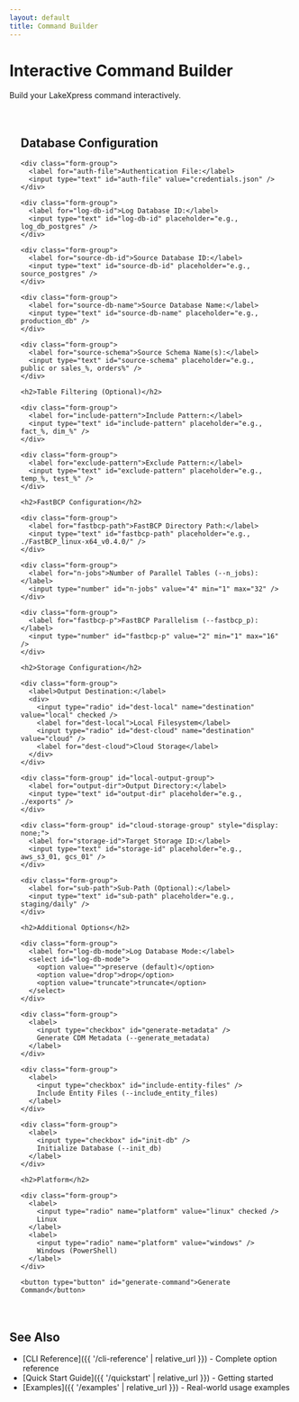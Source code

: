 ```yaml
---
layout: default
title: Command Builder
---
```


# Interactive Command Builder

Build your LakeXpress command interactively.

<div class="command-builder">
  <form id="lakexpress-form">
    <h2>Database Configuration</h2>

    <div class="form-group">
      <label for="auth-file">Authentication File:</label>
      <input type="text" id="auth-file" value="credentials.json" />
    </div>

    <div class="form-group">
      <label for="log-db-id">Log Database ID:</label>
      <input type="text" id="log-db-id" placeholder="e.g., log_db_postgres" />
    </div>

    <div class="form-group">
      <label for="source-db-id">Source Database ID:</label>
      <input type="text" id="source-db-id" placeholder="e.g., source_postgres" />
    </div>

    <div class="form-group">
      <label for="source-db-name">Source Database Name:</label>
      <input type="text" id="source-db-name" placeholder="e.g., production_db" />
    </div>

    <div class="form-group">
      <label for="source-schema">Source Schema Name(s):</label>
      <input type="text" id="source-schema" placeholder="e.g., public or sales_%, orders%" />
    </div>

    <h2>Table Filtering (Optional)</h2>

    <div class="form-group">
      <label for="include-pattern">Include Pattern:</label>
      <input type="text" id="include-pattern" placeholder="e.g., fact_%, dim_%" />
    </div>

    <div class="form-group">
      <label for="exclude-pattern">Exclude Pattern:</label>
      <input type="text" id="exclude-pattern" placeholder="e.g., temp_%, test_%" />
    </div>

    <h2>FastBCP Configuration</h2>

    <div class="form-group">
      <label for="fastbcp-path">FastBCP Directory Path:</label>
      <input type="text" id="fastbcp-path" placeholder="e.g., ./FastBCP_linux-x64_v0.4.0/" />
    </div>

    <div class="form-group">
      <label for="n-jobs">Number of Parallel Tables (--n_jobs):</label>
      <input type="number" id="n-jobs" value="4" min="1" max="32" />
    </div>

    <div class="form-group">
      <label for="fastbcp-p">FastBCP Parallelism (--fastbcp_p):</label>
      <input type="number" id="fastbcp-p" value="2" min="1" max="16" />
    </div>

    <h2>Storage Configuration</h2>

    <div class="form-group">
      <label>Output Destination:</label>
      <div>
        <input type="radio" id="dest-local" name="destination" value="local" checked />
        <label for="dest-local">Local Filesystem</label>
        <input type="radio" id="dest-cloud" name="destination" value="cloud" />
        <label for="dest-cloud">Cloud Storage</label>
      </div>
    </div>

    <div class="form-group" id="local-output-group">
      <label for="output-dir">Output Directory:</label>
      <input type="text" id="output-dir" placeholder="e.g., ./exports" />
    </div>

    <div class="form-group" id="cloud-storage-group" style="display: none;">
      <label for="storage-id">Target Storage ID:</label>
      <input type="text" id="storage-id" placeholder="e.g., aws_s3_01, gcs_01" />
    </div>

    <div class="form-group">
      <label for="sub-path">Sub-Path (Optional):</label>
      <input type="text" id="sub-path" placeholder="e.g., staging/daily" />
    </div>

    <h2>Additional Options</h2>

    <div class="form-group">
      <label for="log-db-mode">Log Database Mode:</label>
      <select id="log-db-mode">
        <option value="">preserve (default)</option>
        <option value="drop">drop</option>
        <option value="truncate">truncate</option>
      </select>
    </div>

    <div class="form-group">
      <label>
        <input type="checkbox" id="generate-metadata" />
        Generate CDM Metadata (--generate_metadata)
      </label>
    </div>

    <div class="form-group">
      <label>
        <input type="checkbox" id="include-entity-files" />
        Include Entity Files (--include_entity_files)
      </label>
    </div>

    <div class="form-group">
      <label>
        <input type="checkbox" id="init-db" />
        Initialize Database (--init_db)
      </label>
    </div>

    <h2>Platform</h2>

    <div class="form-group">
      <label>
        <input type="radio" name="platform" value="linux" checked />
        Linux
      </label>
      <label>
        <input type="radio" name="platform" value="windows" />
        Windows (PowerShell)
      </label>
    </div>

    <button type="button" id="generate-command">Generate Command</button>
  </form>

  <div id="output-section" style="display: none;">
    <h2>Generated Command</h2>
    <pre id="generated-command"></pre>
    <button id="copy-command">Copy to Clipboard</button>
  </div>
</div>

<script>
document.addEventListener('DOMContentLoaded', function() {
  const form = document.getElementById('lakexpress-form');
  const outputSection = document.getElementById('output-section');
  const generatedCommand = document.getElementById('generated-command');
  const generateBtn = document.getElementById('generate-command');
  const copyBtn = document.getElementById('copy-command');

  // Toggle output destination
  document.querySelectorAll('input[name="destination"]').forEach(radio => {
    radio.addEventListener('change', function() {
      const localGroup = document.getElementById('local-output-group');
      const cloudGroup = document.getElementById('cloud-storage-group');
      if (this.value === 'local') {
        localGroup.style.display = 'block';
        cloudGroup.style.display = 'none';
      } else {
        localGroup.style.display = 'none';
        cloudGroup.style.display = 'block';
      }
    });
  });

  generateBtn.addEventListener('click', function() {
    const platform = document.querySelector('input[name="platform"]:checked').value;
    const isWindows = platform === 'windows';
    const cmd = isWindows ? '.\\LakeXpress.exe' : 'LakeXpress';
    const continuation = isWindows ? ' `' : ' \\';

    let parts = [cmd];

    // Auth file
    const authFile = document.getElementById('auth-file').value;
    if (authFile) parts.push(`-a ${authFile}`);

    // Log DB
    const logDbId = document.getElementById('log-db-id').value;
    if (logDbId) parts.push(`--log_db_auth_id ${logDbId}`);

    // Log DB mode
    const logDbMode = document.getElementById('log-db-mode').value;
    if (logDbMode) parts.push(`--log_db_mode ${logDbMode}`);

    // Source DB
    const sourceDbId = document.getElementById('source-db-id').value;
    if (sourceDbId) parts.push(`--source_db_auth_id ${sourceDbId}`);

    const sourceDbName = document.getElementById('source-db-name').value;
    if (sourceDbName) parts.push(`--source_db_name ${sourceDbName}`);

    const sourceSchema = document.getElementById('source-schema').value;
    if (sourceSchema) parts.push(`--source_schema_name ${sourceSchema}`);

    // Table filtering
    const includePattern = document.getElementById('include-pattern').value;
    if (includePattern) parts.push(`--include "${includePattern}"`);

    const excludePattern = document.getElementById('exclude-pattern').value;
    if (excludePattern) parts.push(`--exclude "${excludePattern}"`);

    // FastBCP
    const fastbcpPath = document.getElementById('fastbcp-path').value;
    if (fastbcpPath) parts.push(`--fastbcp_dir_path ${fastbcpPath}`);

    const nJobs = document.getElementById('n-jobs').value;
    if (nJobs) parts.push(`--n_jobs ${nJobs}`);

    const fastbcpP = document.getElementById('fastbcp-p').value;
    if (fastbcpP) parts.push(`--fastbcp_p ${fastbcpP}`);

    // Output destination
    const destination = document.querySelector('input[name="destination"]:checked').value;
    if (destination === 'local') {
      const outputDir = document.getElementById('output-dir').value;
      if (outputDir) parts.push(`--output_dir ${outputDir}`);
    } else {
      const storageId = document.getElementById('storage-id').value;
      if (storageId) parts.push(`--target_storage_id ${storageId}`);
    }

    // Sub-path
    const subPath = document.getElementById('sub-path').value;
    if (subPath) parts.push(`--sub_path ${subPath}`);

    // Additional options
    if (document.getElementById('generate-metadata').checked) {
      parts.push('--generate_metadata');
    }

    if (document.getElementById('include-entity-files').checked) {
      parts.push('--include_entity_files');
    }

    if (document.getElementById('init-db').checked) {
      parts.push('--init_db');
    }

    // Format with line continuations
    const commandStr = parts.join(continuation + '\n  ');

    generatedCommand.textContent = commandStr;
    outputSection.style.display = 'block';
  });

  copyBtn.addEventListener('click', function() {
    const text = generatedCommand.textContent;
    navigator.clipboard.writeText(text).then(function() {
      copyBtn.textContent = 'Copied!';
      setTimeout(function() {
        copyBtn.textContent = 'Copy to Clipboard';
      }, 2000);
    });
  });
});
</script>

<style>
.command-builder {
  max-width: 800px;
  margin: 0 auto;
  padding: 20px;
}

.form-group {
  margin-bottom: 20px;
}

.form-group label {
  display: block;
  margin-bottom: 5px;
  font-weight: 600;
}

.form-group input[type="text"],
.form-group input[type="number"],
.form-group select {
  width: 100%;
  padding: 8px;
  border: 1px solid #ddd;
  border-radius: 4px;
  font-family: monospace;
}

.form-group input[type="radio"],
.form-group input[type="checkbox"] {
  margin-right: 5px;
}

button {
  padding: 10px 20px;
  background-color: #0366d6;
  color: white;
  border: none;
  border-radius: 4px;
  cursor: pointer;
  font-size: 16px;
}

button:hover {
  background-color: #0256c2;
}

#output-section {
  margin-top: 30px;
  padding: 20px;
  background-color: #f6f8fa;
  border-radius: 6px;
}

#generated-command {
  background-color: #ffffff;
  padding: 15px;
  border: 1px solid #ddd;
  border-radius: 4px;
  overflow-x: auto;
  font-family: monospace;
  font-size: 14px;
}

#copy-command {
  margin-top: 10px;
}
</style>

## See Also

- [CLI Reference]({{ '/cli-reference' | relative_url }}) - Complete option reference
- [Quick Start Guide]({{ '/quickstart' | relative_url }}) - Getting started
- [Examples]({{ '/examples' | relative_url }}) - Real-world usage examples
